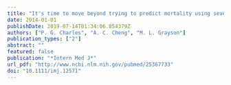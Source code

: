 ```yaml
---
title: "It's time to move beyond trying to predict mortality using severity assessment tools in community-acquired pneumonia"
date: 2014-01-01
publishDate: 2019-07-14T01:34:06.854379Z
authors: ["P. G. Charles", "A. C. Cheng", "M. L. Grayson"]
publication_types: ["2"]
abstract: ""
featured: false
publication: "*Intern Med J*"
url_pdf: "http://www.ncbi.nlm.nih.gov/pubmed/25367733"
doi: "10.1111/imj.12571"
---
```


